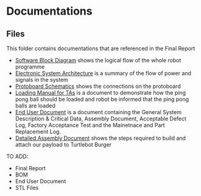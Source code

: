 <h1> Documentations </h1>


## Files

This folder contains documentations that are referenced in the Final Report 

- [Software Block Diagram](software_block_diagram.png) shows the logical flow of the whole robot programme
- [Electronic System Architecture](electronic_system_architecture.png) is a summary of the flow of power and signals in the system
- [Protoboard Schematics](protoboard_schematics.png) shows the connections on the protoboard
- [Loading Manual for TAs](Loading_Manual_for_TAs.pdf) is a document to demonstrate how the ping pong ball should be loaded and robot be informed that the ping pong balls are loaded
- [End User Document](G8_End_User_Document.pdf) is a document containing the General System Description & Critical Data, Assembly Document, Acceptable Defect Log, Factory Acceptance Test and the Mainetnace and Part Replacement Log.
- [Detailed Assembly Document](detailed_assembly_document.pdf) shows the steps required to build and attach our payload to Turtlebot Burger

TO ADD:
- Final Report
- BOM
- End User Document
- STL Files

